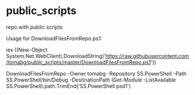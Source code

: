 # public_scripts
repo with public scripts


Usage for DownloadFilesFromRepo.ps1:

iex ((New-Object System.Net.WebClient).DownloadString('https://raw.githubusercontent.com/tomabg/public_scripts/master/DownloadFilesFromRepo.ps1')) 

DownloadFilesFromRepo -Owner tomabg -Repository SS.PowerShell -Path SS.PowerShell/bin/Debug -DestinationPath (Get-Module -ListAvailable SS.PowerShell).path.TrimEnd('SS.PowerShell.psd1')




